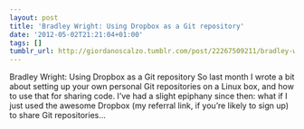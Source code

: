 ```yaml
---
layout: post
title: 'Bradley Wright: Using Dropbox as a Git repository'
date: '2012-05-02T21:21:04+01:00'
tags: []
tumblr_url: http://giordanoscalzo.tumblr.com/post/22267509211/bradley-wright-using-dropbox-as-a-git-repository
---
```

Bradley Wright: Using Dropbox as a Git repository
So last month I wrote a bit about setting up your own personal Git repositories on a Linux box, and how to use that for sharing code.
I’ve had a slight epiphany since then: what if I just used the awesome Dropbox (my referral link, if you’re likely to sign up) to share Git repositories…
